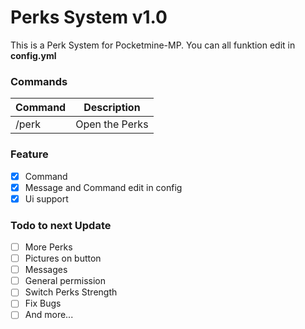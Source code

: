 # Perks System v1.0
This is a Perk System for Pocketmine-MP.
You can all funktion edit in **config.yml**

### Commands
|**Command**|**Description**|
|-----------|---------------|
|/perk |Open the Perks |

### Feature
- [X] Command
- [X] Message and Command edit in config
- [X] Ui support

### Todo to next Update
- [ ] More Perks
- [ ] Pictures on button
- [ ] Messages
- [ ] General permission
- [ ] Switch Perks Strength
- [ ] Fix Bugs
- [ ] And more...